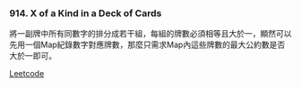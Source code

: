 ### 914. X of a Kind in a Deck of Cards

將一副牌中所有同數字的排分成若干組，每組的牌數必須相等且大於一，顯然可以先用一個Map紀錄數字對應牌數，那麼只需求Map內這些牌數的最大公約數是否大於一即可。

[Leetcode](https://leetcode.com/problems/x-of-a-kind-in-a-deck-of-cards/)
